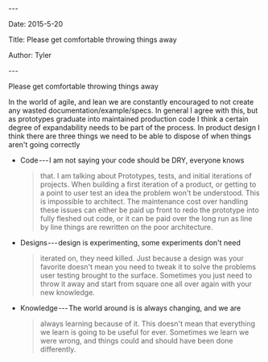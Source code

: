 \-\--

Date: 2015-5-20

Title: Please get comfortable throwing things away

Author: Tyler

\-\--

Please get comfortable throwing things away

In the world of agile, and lean we are constantly encouraged to not
create any wasted documentation/example/specs. In general I agree with
this, but as prototypes graduate into maintained production code I think
a certain degree of expandability needs to be part of the process. In
product design I think there are three things we need to be able to
dispose of when things aren't going correctly

-   Code --- I am not saying your code should be DRY, everyone knows
    > that. I am talking about Prototypes, tests, and initial iterations
    > of projects. When building a first iteration of a product, or
    > getting to a point to user test an idea the problem won't be
    > understood. This is impossible to architect. The maintenance cost
    > over handling these issues can either be paid up front to redo the
    > prototype into fully fleshed out code, or it can be paid over the
    > long run as line by line things are rewritten on the poor
    > architecture.

-   Designs --- design is experimenting, some experiments don't need
    > iterated on, they need killed. Just because a design was your
    > favorite doesn't mean you need to tweak it to solve the problems
    > user testing brought to the surface. Sometimes you just need to
    > throw it away and start from square one all over again with your
    > new knowledge.

-   Knowledge --- The world around is is always changing, and we are
    > always learning because of it. This doesn't mean that everything
    > we learn is going to be useful for ever. Sometimes we learn we
    > were wrong, and things could and should have been done
    > differently.
